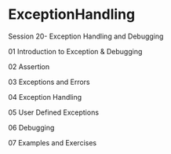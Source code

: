 # ExceptionHandling
Session 20- Exception Handling and Debugging


01 Introduction to Exception & Debugging

02 Assertion

03 Exceptions and Errors

04 Exception Handling

05 User Defined Exceptions

06 Debugging

07 Examples and Exercises
